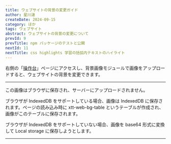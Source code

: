 ```yaml
---
title: ウェブサイトの背景の変更ガイド
author: 星川漣
createDate: 2024-09-15
category: ほか
tags: ウェブサイト
abstract: ウェブサイトの背景の変更について
prevId: 9
prevTitle: npm パッケージのテストと公開
nextId: 11
nextTitle: css highlights 学習の括弧内テキストのハイライト
---
```


右側の「[操作台](https://xtt.moe/ja/setting)」ページにアクセスし、背景画像モジュールで画像をアップロードすると、ウェブサイトの背景を変更できます。

---

この画像はブラウザに保存され、サーバーにアップロードされません。

ブラウザが IndexedDB をサポートしている場合、画像は IndexedDB に保存されます。ページの読み込み時に xtt-web-bg-table というテーブルが作成され、画像がこのテーブルに保存されます。

ブラウザが IndexedDB をサポートしていない場合、画像を base64 形式に変換して Local storage に保存しようとします。

---
